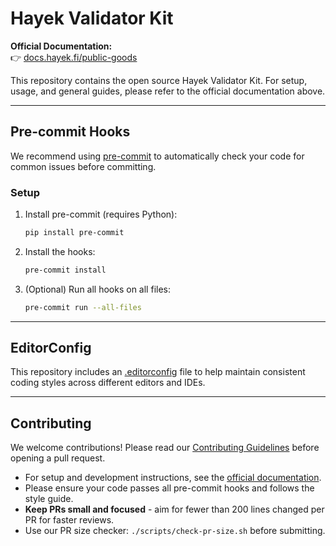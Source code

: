 # Hayek Validator Kit

**Official Documentation:**  
👉 [docs.hayek.fi/public-goods](https://docs.hayek.fi/public-goods)

This repository contains the open source Hayek Validator Kit. For setup, usage, and general guides, please refer to the official documentation above.

---

## Pre-commit Hooks

We recommend using [pre-commit](https://pre-commit.com/) to automatically check your code for common issues before committing.

### Setup

1. Install pre-commit (requires Python):

   ```sh
   pip install pre-commit
   ```

2. Install the hooks:

   ```sh
   pre-commit install
   ```

3. (Optional) Run all hooks on all files:

   ```sh
   pre-commit run --all-files
   ```

---

## EditorConfig

This repository includes an [.editorconfig](https://editorconfig.org/) file to help maintain consistent coding styles across different editors and IDEs.

---

## Contributing

We welcome contributions!
Please read our [Contributing Guidelines](CONTRIBUTING.md) before opening a pull request.

- For setup and development instructions, see the [official documentation](https://docs.hayek.fi/public-goods).
- Please ensure your code passes all pre-commit hooks and follows the style guide.
- **Keep PRs small and focused** - aim for fewer than 200 lines changed per PR for faster reviews.
- Use our PR size checker: `./scripts/check-pr-size.sh` before submitting.
